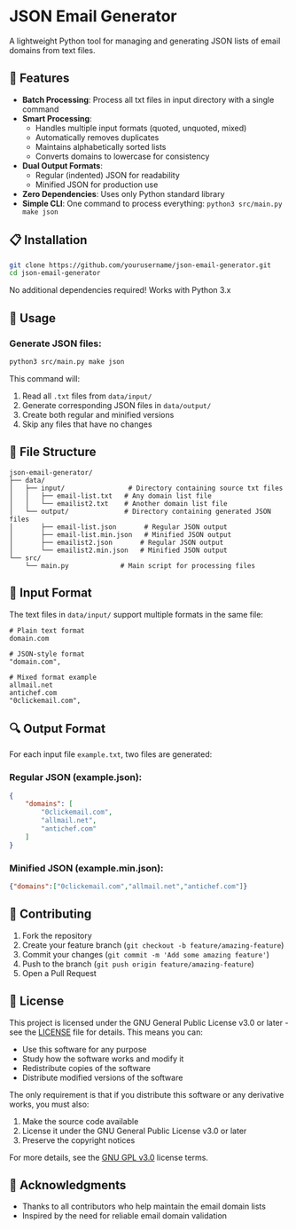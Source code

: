 # JSON Email Generator

A lightweight Python tool for managing and generating JSON lists of email domains from text files.

## 🌟 Features

- **Batch Processing**: Process all txt files in input directory with a single command
- **Smart Processing**: 
  - Handles multiple input formats (quoted, unquoted, mixed)
  - Automatically removes duplicates
  - Maintains alphabetically sorted lists
  - Converts domains to lowercase for consistency
- **Dual Output Formats**:
  - Regular (indented) JSON for readability
  - Minified JSON for production use
- **Zero Dependencies**: Uses only Python standard library
- **Simple CLI**: One command to process everything: `python3 src/main.py make json`

## 📋 Installation

```bash
git clone https://github.com/yourusername/json-email-generator.git
cd json-email-generator
```

No additional dependencies required! Works with Python 3.x

## 🚀 Usage

### Generate JSON files:
```bash
python3 src/main.py make json
```

This command will:
1. Read all `.txt` files from `data/input/`
2. Generate corresponding JSON files in `data/output/`
3. Create both regular and minified versions
4. Skip any files that have no changes

## 📁 File Structure

```
json-email-generator/
├── data/
│   ├── input/                # Directory containing source txt files
│   │   ├── email-list.txt   # Any domain list file
│   │   └── emailist2.txt    # Another domain list file
│   └── output/              # Directory containing generated JSON files
│       ├── email-list.json       # Regular JSON output
│       ├── email-list.min.json   # Minified JSON output
│       ├── emailist2.json       # Regular JSON output
│       └── emailist2.min.json   # Minified JSON output
└── src/
    └── main.py             # Main script for processing files
```

## 📝 Input Format

The text files in `data/input/` support multiple formats in the same file:
```
# Plain text format
domain.com

# JSON-style format
"domain.com",

# Mixed format example
allmail.net
antichef.com
"0clickemail.com",
```

## 🔍 Output Format

For each input file `example.txt`, two files are generated:

### Regular JSON (example.json):
```json
{
    "domains": [
        "0clickemail.com",
        "allmail.net",
        "antichef.com"
    ]
}
```

### Minified JSON (example.min.json):
```json
{"domains":["0clickemail.com","allmail.net","antichef.com"]}
```

## 🤝 Contributing

1. Fork the repository
2. Create your feature branch (`git checkout -b feature/amazing-feature`)
3. Commit your changes (`git commit -m 'Add some amazing feature'`)
4. Push to the branch (`git push origin feature/amazing-feature`)
5. Open a Pull Request

## 📄 License

This project is licensed under the GNU General Public License v3.0 or later - see the [LICENSE](LICENSE) file for details. This means you can:

- Use this software for any purpose
- Study how the software works and modify it
- Redistribute copies of the software
- Distribute modified versions of the software

The only requirement is that if you distribute this software or any derivative works, you must also:
1. Make the source code available
2. License it under the GNU General Public License v3.0 or later
3. Preserve the copyright notices

For more details, see the [GNU GPL v3.0](https://www.gnu.org/licenses/gpl-3.0.en.html) license terms.

## 🙏 Acknowledgments

- Thanks to all contributors who help maintain the email domain lists
- Inspired by the need for reliable email domain validation
